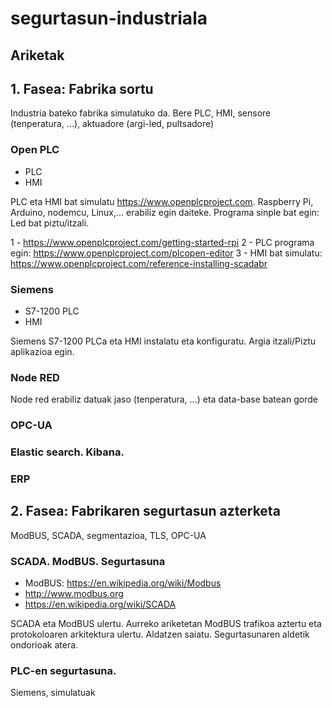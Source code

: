 # segurtasun-industriala

## Ariketak

## 1. Fasea: Fabrika sortu

Industria bateko fabrika simulatuko da. Bere PLC, HMI, sensore (tenperatura, ...), aktuadore (argi-led, pultsadore)

### Open PLC

- PLC
- HMI

PLC eta HMI bat simulatu https://www.openplcproject.com. Raspberry Pi, Arduino, nodemcu, Linux,... erabiliz egin daiteke. Programa sinple bat egin: Led bat piztu/itzali.

1 - https://www.openplcproject.com/getting-started-rpi
2 - PLC programa egin: https://www.openplcproject.com/plcopen-editor
3 - HMI bat simulatu: https://www.openplcproject.com/reference-installing-scadabr

### Siemens

- S7-1200 PLC
- HMI

Siemens S7-1200 PLCa eta HMI instalatu eta konfiguratu. Argia itzali/Piztu aplikazioa egin.

### Node RED

Node red erabiliz datuak jaso (tenperatura, ...) eta data-base batean gorde

### OPC-UA

### Elastic search. Kibana. 

### ERP


## 2. Fasea: Fabrikaren segurtasun azterketa

ModBUS, SCADA, segmentazioa, TLS, OPC-UA

### SCADA. ModBUS. Segurtasuna

- ModBUS: https://en.wikipedia.org/wiki/Modbus
- http://www.modbus.org
- https://en.wikipedia.org/wiki/SCADA

SCADA eta ModBUS ulertu. Aurreko ariketetan ModBUS trafikoa aztertu eta protokoloaren arkitektura ulertu. Aldatzen saiatu. Segurtasunaren aldetik ondorioak atera.


### PLC-en segurtasuna. 

Siemens, simulatuak

